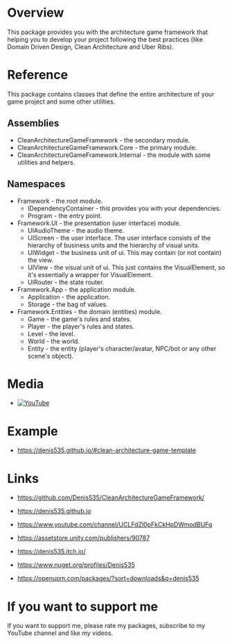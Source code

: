 # Overview
This package provides you with the architecture game framework that helping you to develop your project following the best practices (like Domain Driven Design, Clean Architecture and Uber Ribs).

# Reference
This package contains classes that define the entire architecture of your game project and some other utilities.

## Assemblies
- CleanArchitectureGameFramework - the secondary module.
- CleanArchitectureGameFramework.Core - the primary module.
- CleanArchitectureGameFramework.Internal - the module with some utilities and helpers.

## Namespaces
- Framework - the root module.
    - IDependencyContainer - this provides you with your dependencies.
    - Program              - the entry point.
- Framework.UI - the presentation (user interface) module.
    - UIAudioTheme         - the audio theme.
    - UIScreen             - the user interface. The user interface consists of the hierarchy of business units and the hierarchy of visual units.
    - UIWidget             - the business unit of ui. This may contain (or not contain) the view.
    - UIView               - the visual unit of ui. This just contains the VisualElement, so it's essentially a wrapper for VisualElement.
    - UIRouter             - the state router.
- Framework.App - the application module.
    - Application          - the application.
    - Storage              - the bag of values.
- Framework.Entities - the domain (entities) module.
    - Game                 - the game's rules and states.
    - Player               - the player's rules and states.
    - Level                - the level.
    - World                - the world.
    - Entity               - the entity (player's character/avatar, NPC/bot or any other scene's object).

# Media
- [![YouTube](https://img.youtube.com/vi/JQobAqfakJQ/0.jpg)](https://youtu.be/JQobAqfakJQ)

# Example
- https://denis535.github.io/#clean-architecture-game-template

# Links
- https://github.com/Denis535/CleanArchitectureGameFramework/

- https://denis535.github.io
- https://www.youtube.com/channel/UCLFdZl0pFkCkHpDWmodBUFg

- https://assetstore.unity.com/publishers/90787
- https://denis535.itch.io/

- https://www.nuget.org/profiles/Denis535
- https://openupm.com/packages/?sort=downloads&q=denis535

# If you want to support me
If you want to support me, please rate my packages, subscribe to my YouTube channel and like my videos.
